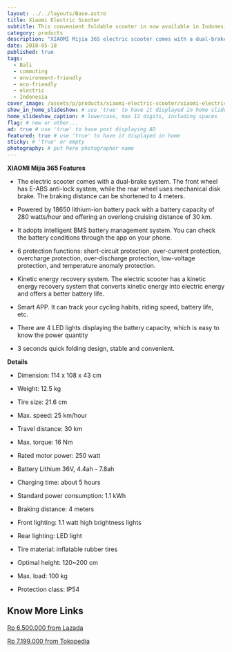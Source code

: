 ```yaml
---
layout: ../../layouts/Base.astro
title: Xiaomi Electric Scooter
subtitle: This convenient foldable scooter in now available in Indonesia
category: products
description: "XIAOMI Mijia 365 electric scooter comes with a dual-brake system. The front wheel has E-ABS anti-lock system, while the rear wheel uses mechanical disk brake..."
date: 2018-05-18
published: true
tags:
  - Bali
  - commuting
  - environment-friendly
  - eco-friendly
  - electric
  - Indonesia
cover_image: /assets/p/products/xiaomi-electric-scooter/xiaomi-electric-scooter.jpg
show_in_home_slideshow: # use 'true' to have it displayed in home slideshow
home_slideshow_caption: # lowercase, max 12 digits, including spaces
flag: # new or other...
ad: true # use 'true' to have post displaying AD
featured: true # use 'true' to have it displayed in home
sticky: # 'true' or empty
photography: # put here photographer name
---
```


**XIAOMI Mijia 365 Features**

- The electric scooter comes with a dual-brake system. The front wheel has E-ABS anti-lock system, while the rear wheel uses mechanical disk brake. The braking distance can be shortened to 4 meters.

- Powered by 18650 lithium-ion battery pack with a battery capacity of 280 watts/hour and offering an overlong cruising distance of 30 km.

- It adopts intelligent BMS battery management system. You can check the battery conditions through the app on your phone.

- 6 protection functions: short-circuit protection, over-current protection, overcharge protection, over-discharge protection, low-voltage protection, and temperature anomaly protection.

- Kinetic energy recovery system. The electric scooter has a kinetic energy recovery system that converts kinetic energy into electric energy and offers a better battery life.

- Smart APP. It can track your cycling habits, riding speed, battery life, etc.

- There are 4 LED lights displaying the battery capacity, which is easy to know the power quantity

- 3 seconds quick folding design, stable and convenient.

**Details**

- Dimension: 114 x 108 x 43 cm

- Weight: 12.5 kg

- Tire size: 21.6 cm

- Max. speed: 25 km/hour

- Travel distance: 30 km

- Max. torque: 16 Nm

- Rated motor power: 250 watt

- Battery Lithium 36V, 4.4ah - 7.8ah

- Charging time: about 5 hours

- Standard power consumption: 1.1 kWh

- Braking distance: 4 meters

- Front lighting: 1.1 watt high brightness lights

- Rear lighting: LED light

- Tire material: inflatable rubber tires

- Optimal height: 120~200 cm

- Max. load: 100 kg

- Protection class: IP54

## Know More Links

[Rp 6.500.000 from Lazada](https://www.lazada.co.id/products/xiaomi-mijia-365-smart-electric-scooter-black-i100345353-s100434790.html)

[Rp 7.199.000 from Tokopedia](https://www.tokopedia.com/budgetgadget/xiaomi-mijia-smart-electric-scooter-m365-otoped-listrik-lipat)
